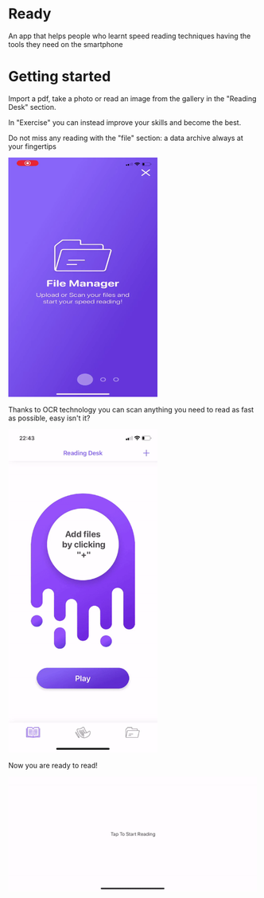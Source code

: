 # Ready
An app that helps people who learnt speed reading techniques having the tools they need on the smartphone

# Getting started
Import a pdf, take a photo or read an image from the gallery in the "Reading Desk" section.

In "Exercise" you can instead improve your skills and become the best.

Do not miss any reading with the "file" section: a data archive always at your fingertips

<img src="src_img/ezgif-4-3ab2589d71dc.gif" width = "300">

Thanks to OCR technology you can scan anything you need to read as fast as possible, easy isn't it?

<img src="src_img/OCR.gif" width = "300">


Now you are ready to read!

<img src="src_img/ready.gif" width = "500">
